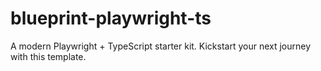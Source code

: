 # blueprint-playwright-ts
A modern Playwright + TypeScript starter kit. Kickstart your next journey with this template.
